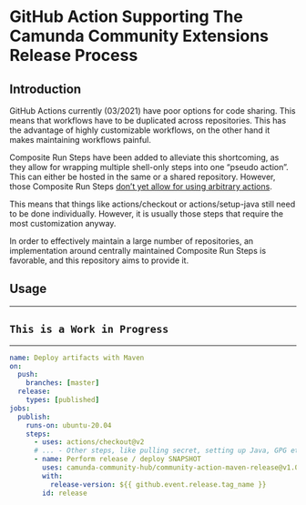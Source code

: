 # GitHub Action Supporting The Camunda Community Extensions Release Process

## Introduction

GitHub Actions currently (03/2021) have poor options for code sharing. This means that workflows have to be duplicated across repositories. This has the advantage of highly customizable workflows, on the other hand it makes maintaining workflows painful.

Composite Run Steps have been added to alleviate this shortcoming, as they allow for wrapping multiple shell-only steps into one “pseudo action”. This can either be hosted in the same or a shared repository.
However, those Composite Run Steps [don’t yet allow for using arbitrary actions](https://github.com/actions/runner/issues/646).

This means that things like actions/checkout or actions/setup-java still need to be done individually. However, it is usually those steps that require the most customization anyway.

In order to effectively maintain a large number of repositories, an implementation around centrally maintained Composite Run Steps is favorable, and this repository aims to provide it.

## Usage

---

## `This is a Work in Progress`

---

```yaml
name: Deploy artifacts with Maven
on:
  push:
    branches: [master]
  release:
    types: [published]
jobs:
  publish:
    runs-on: ubuntu-20.04
    steps:
      - uses: actions/checkout@v2
      # ... - Other steps, like pulling secret, setting up Java, GPG etc.
      - name: Perform release / deploy SNAPSHOT
        uses: camunda-community-hub/community-action-maven-release@v1.0.1
        with:
          release-version: ${{ github.event.release.tag_name }}
        id: release
```
